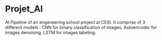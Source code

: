 # Projet_AI
AI Pipeline of an engeneering school project at CESI. It comprise of 3 different models : CNN for binary classification of images, Autoencoder for images denoising, LSTM for images labeling.
